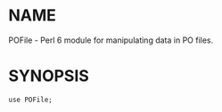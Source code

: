 NAME
====

POFile - Perl 6 module for manipulating data in PO files.

SYNOPSIS
========

    use POFile;
